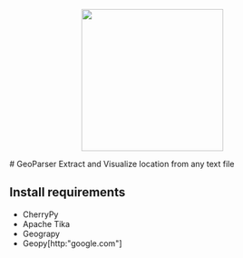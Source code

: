 
<p align="center">
  <img src="https://raw.githubusercontent.com/MBoustani/GeoParser/master/logo.png"  width="250"/>
</p>
# GeoParser
Extract and Visualize location from any text file


## Install requirements
- CherryPy
- Apache Tika
- Geograpy
- Geopy[http:"google.com"]
